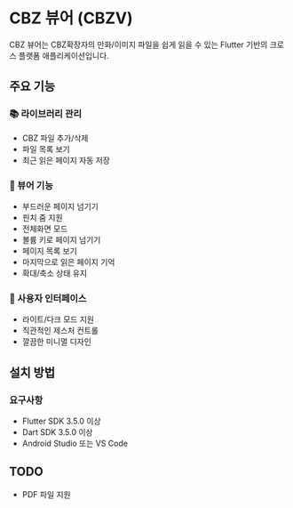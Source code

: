 # CBZ 뷰어 (CBZV)

CBZ 뷰어는 CBZ확장자의 만화/이미지 파일을 쉽게 읽을 수 있는 Flutter 기반의 크로스 플랫폼 애플리케이션입니다.

## 주요 기능

### 📚 라이브러리 관리
- CBZ 파일 추가/삭제
- 파일 목록 보기
- 최근 읽은 페이지 자동 저장

### 📖 뷰어 기능
- 부드러운 페이지 넘기기
- 핀치 줌 지원
- 전체화면 모드
- 볼륨 키로 페이지 넘기기
- 페이지 목록 보기
- 마지막으로 읽은 페이지 기억
- 확대/축소 상태 유지

### 🎨 사용자 인터페이스
- 라이트/다크 모드 지원
- 직관적인 제스처 컨트롤
- 깔끔한 미니멀 디자인

## 설치 방법

### 요구사항
- Flutter SDK 3.5.0 이상
- Dart SDK 3.5.0 이상
- Android Studio 또는 VS Code

## TODO
- PDF 파일 지원
